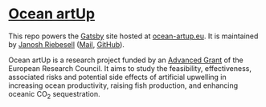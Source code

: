 # [Ocean artUp](https://ocean-artup.eu)

This repo powers the [Gatsby](https://www.gatsbyjs.org) site hosted at [ocean-artup.eu](https://ocean-artup.eu). It is maintained by [Janosh Riebesell](https://janosh.io) ([Mail](mailto:janosh.riebesell@gmail.com), [GitHub](https://github.com/janosh)).

Ocean artUp is a research project funded by an [Advanced Grant](https://cordis.europa.eu/project/rcn/205206_en.html) of the European Research Council. It aims to study the feasibility, effectiveness, associated risks and potential side effects of artificial upwelling in increasing ocean productivity, raising fish production, and enhancing oceanic CO<sub>2</sub> sequestration.
